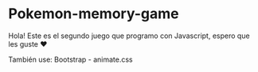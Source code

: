 # Pokemon-memory-game
Hola! 
Este es el segundo juego que programo con Javascript, espero que les guste ♥

También use:
Bootstrap - animate.css
